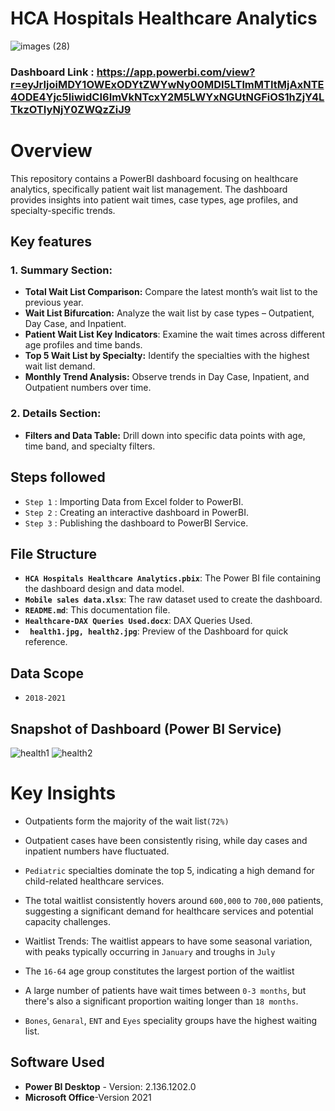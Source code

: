 # HCA Hospitals Healthcare Analytics
![images (28)](https://github.com/user-attachments/assets/25afea0a-39ca-4aa6-b616-adc773baecf3)


### Dashboard Link : https://app.powerbi.com/view?r=eyJrIjoiMDY1OWExODYtZWYwNy00MDI5LTlmMTItMjAxNTE4ODE4Yjc5IiwidCI6ImVkNTcxY2M5LWYxNGUtNGFiOS1hZjY4LTkzOTIyNjY0ZWQzZiJ9
# Overview
This repository contains a PowerBI dashboard focusing on healthcare analytics, specifically patient wait list management. The dashboard provides insights into patient wait times, case types, age profiles, and specialty-specific trends.

## Key features

### 1. Summary Section:

- **Total Wait List Comparison:** Compare the latest month’s wait list to the previous year.
- **Wait List Bifurcation:** Analyze the wait list by case types – Outpatient, Day Case, and Inpatient.
- **Patient Wait List Key Indicators**: Examine the wait times across different age profiles and time bands.
- **Top 5 Wait List by Specialty:** Identify the specialties with the highest wait list demand.
- **Monthly Trend Analysis:** Observe trends in Day Case, Inpatient, and Outpatient numbers over time.

### 2. Details Section:

- **Filters and Data Table:** Drill down into specific data points with age, time band, and specialty filters.




## Steps followed 

- `Step 1` : Importing Data from Excel folder to PowerBI.
- `Step 2` : Creating an interactive dashboard in PowerBI.
- `Step 3` : Publishing the dashboard to PowerBI Service.

## File Structure

- **`HCA Hospitals Healthcare Analytics.pbix`**: The Power BI file containing the dashboard design and data model.
- **`Mobile sales data.xlsx`**: The raw dataset used to create the dashboard.
- **`README.md`**: This documentation file.
- **`Healthcare-DAX Queries Used.docx`**: DAX Queries Used.
- **` health1.jpg, health2.jpg`**: Preview of the Dashboard for quick reference.
## Data Scope
- `2018-2021`


## Snapshot of Dashboard (Power BI Service)
![health1](https://github.com/user-attachments/assets/4fe8b774-2de4-4b51-9379-a15cd59866e4)
![health2](https://github.com/user-attachments/assets/41fa7a23-8134-4a03-9d55-ca3602c4b447)
 


# Key Insights

-  Outpatients form the majority of the wait list`(72%)`
-  Outpatient cases have been consistently rising, while day cases and inpatient numbers have fluctuated.
-  `Pediatric` specialties dominate the top 5, indicating a high demand for child-related healthcare services.

-  The total waitlist consistently hovers around `600,000` to `700,000` patients, suggesting a significant demand for healthcare services and potential capacity challenges.
-  Waitlist Trends: The waitlist appears to have some seasonal variation, with peaks typically occurring in `January` and troughs in `July`
-  The `16-64` age group constitutes the largest portion of the waitlist
-  A large number of patients have wait times between `0-3 months`, but there's also a significant proportion waiting longer than `18 months`.

-  `Bones`, `Genaral`, `ENT` and `Eyes` speciality groups have the highest waiting list.


## Software Used

- **Power BI Desktop** - Version: 2.136.1202.0 
- **Microsoft Office**-Version 2021



